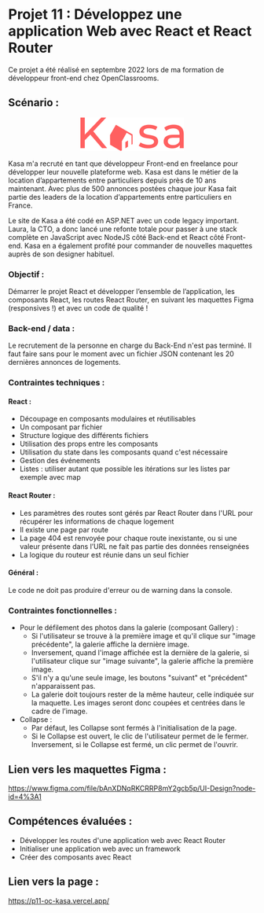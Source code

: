 # Projet 11 : Développez une application Web avec React et React Router

Ce projet a été réalisé en septembre 2022 lors de ma formation de développeur front-end chez OpenClassrooms.

## Scénario :
<p align="center">
  <img src="src/assets/logo.PNG">
</p> 
Kasa m'a recruté en tant que développeur Front-end en freelance pour développer leur nouvelle plateforme web. Kasa est dans le métier de la location d’appartements entre particuliers depuis près de 10 ans maintenant. Avec plus de 500 annonces postées chaque jour Kasa fait partie des leaders de la location d’appartements entre particuliers en France.

Le site de Kasa a été codé en ASP.NET avec un code legacy important. Laura, la CTO, a donc lancé une refonte totale pour passer à une stack complète en JavaScript avec NodeJS côté Back-end et React côté Front-end. Kasa en a également profité pour commander de nouvelles maquettes auprès de son designer habituel.

### Objectif :
Démarrer le projet React et développer l’ensemble de l’application, les composants React, les routes React Router, en suivant les maquettes Figma (responsives !) et avec un code de qualité ! 

### Back-end / data : 
Le recrutement de la personne en charge du Back-End n'est pas terminé. Il faut faire sans pour le moment avec un fichier JSON contenant les 20 dernières annonces de logements.

### Contraintes techniques :
#### React :
- Découpage en composants modulaires et réutilisables
- Un composant par fichier
- Structure logique des différents fichiers
- Utilisation des props entre les composants
- Utilisation du state dans les composants quand c'est nécessaire
- Gestion des événements
- Listes : utiliser autant que possible les itérations sur les listes par exemple avec map

#### React Router :
- Les paramètres des routes sont gérés par React Router dans l'URL pour récupérer les informations de chaque logement
- Il existe une page par route
- La page 404 est renvoyée pour chaque route inexistante, ou si une valeur présente dans l’URL ne fait pas partie des données renseignées
- La logique du routeur est réunie dans un seul fichier

#### Général :
Le code ne doit pas produire d'erreur ou de warning dans la console.

### Contraintes fonctionnelles :
- Pour le défilement des photos dans la galerie (composant Gallery) :
    - Si l'utilisateur se trouve à la première image et qu'il clique sur "image précédente", la galerie affiche la dernière image. 
    - Inversement, quand l'image affichée est la dernière de la galerie, si l'utilisateur clique sur "image suivante", la galerie affiche la première image. 
    - S'il n'y a qu'une seule image, les boutons "suivant" et "précédent" n'apparaissent pas.
    - La galerie doit toujours rester de la même hauteur, celle indiquée sur la maquette. Les images seront donc coupées et centrées dans le cadre de l’image.
- Collapse : 
    - Par défaut, les Collapse sont fermés à l'initialisation de la page. 
    - Si le Collapse est ouvert, le clic de l'utilisateur permet de le fermer. Inversement, si le Collapse est fermé, un clic permet de l'ouvrir.

## Lien vers les maquettes Figma :
https://www.figma.com/file/bAnXDNqRKCRRP8mY2gcb5p/UI-Design?node-id=4%3A1

## Compétences évaluées :
- Développer les routes d'une application web avec React Router
- Initialiser une application web avec un framework
- Créer des composants avec React

## Lien vers la page :
https://p11-oc-kasa.vercel.app/
